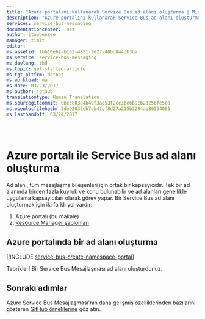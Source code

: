 ```yaml
---
title: "Azure portalını kullanarak Service Bus ad alanı oluşturma | Microsoft Docs"
description: "Azure portalını kullanarak Service Bus ad alanı oluşturma."
services: service-bus-messaging
documentationcenter: .net
author: jtaubensee
manager: timlt
editor: 
ms.assetid: fbb10e62-b133-4851-9d27-40bd844db3ba
ms.service: service-bus-messaging
ms.devlang: tbd
ms.topic: get-started-article
ms.tgt_pltfrm: dotnet
ms.workload: na
ms.date: 03/23/2017
ms.author: jotaub
translationtype: Human Translation
ms.sourcegitcommit: 0bec803e4b49f3ae53f2cc3be6b9cb2d256fe5ea
ms.openlocfilehash: 5de92033eb7eb4fef8d27a215b3284ab80594065
ms.lasthandoff: 03/24/2017


---
```

# <a name="create-a-service-bus-namespace-using-the-azure-portal"></a>Azure portalı ile Service Bus ad alanı oluşturma
Ad alanı, tüm mesajlaşma bileşenleri için ortak bir kapsayıcıdır. Tek bir ad alanında birden fazla kuyruk ve konu bulunabilir ve ad alanları genellikle uygulama kapsayıcıları olarak görev yapar. Bir Service Bus ad alanı oluşturmak için iki farklı yol vardır:

1. Azure portalı (bu makale)
2. [Resource Manager şablonları][create-namespace-using-arm]

## <a name="create-a-namespace-in-the-azure-portal"></a>Azure portalında bir ad alanı oluşturma
[!INCLUDE [service-bus-create-namespace-portal](../../includes/service-bus-create-namespace-portal.md)]

Tebrikler! Bir Service Bus Mesajlaşması ad alanı oluşturdunuz.

## <a name="next-steps"></a>Sonraki adımlar
Azure Service Bus Mesajlaşması'nın daha gelişmiş özelliklerinden bazılarını gösteren [GitHub örneklerine][github-samples] göz atın.

[create-namespace-using-arm]: service-bus-resource-manager-overview.md
[github-samples]: https://github.com/Azure-Samples/azure-servicebus-messaging-samples

